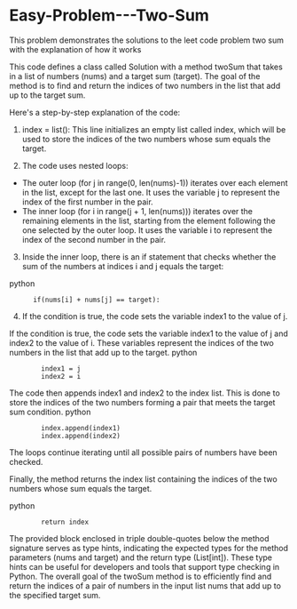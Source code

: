 # Easy-Problem---Two-Sum
This problem demonstrates the solutions to the leet code problem two sum with the explanation of how it works

This code defines a class called Solution with a method twoSum that takes in a list of numbers (nums) and a target sum (target). The goal of the method is to find and return the indices of two numbers in the list that add up to the target sum.

Here's a step-by-step explanation of the code:

1. index = list(): This line initializes an empty list called index, which will be used to store the indices of the two numbers whose sum equals the target.

2. The code uses nested loops:

  - The outer loop (for j in range(0, len(nums)-1)) iterates over each element in the list, except for the last one. It uses the variable j to represent the index of the first number in the pair.
  - The inner loop (for i in range(j + 1, len(nums))) iterates over the remaining elements in the list, starting from the element following the one selected by the outer loop. It uses the variable i to represent the index of the second number in the pair.

3. Inside the inner loop, there is an if statement that checks whether the sum of the numbers at indices i and j equals the target:

python

          if(nums[i] + nums[j] == target):

4. If the condition is true, the code sets the variable index1 to the value of j. 


If the condition is true, the code sets the variable index1 to the value of j and index2 to the value of i. These variables represent the indices of the two numbers in the list that add up to the target.
python

            index1 = j
            index2 = i

The code then appends index1 and index2 to the index list. This is done to store the indices of the two numbers forming a pair that meets the target sum condition.
python

            index.append(index1)
            index.append(index2)

The loops continue iterating until all possible pairs of numbers have been checked.

Finally, the method returns the index list containing the indices of the two numbers whose sum equals the target.

python

            return index

The provided block enclosed in triple double-quotes below the method signature serves as type hints, indicating the expected types for the method parameters (nums and target) and the return type (List[int]). These type hints can be useful for developers and tools that support type checking in Python. The overall goal of the twoSum method is to efficiently find and return the indices of a pair of numbers in the input list nums that add up to the specified target sum.
